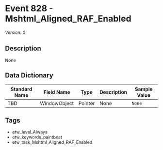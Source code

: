 # Event 828 - Mshtml_Aligned_RAF_Enabled
###### Version: 0

## Description
None

## Data Dictionary
|Standard Name|Field Name|Type|Description|Sample Value|
|---|---|---|---|---|
|TBD|WindowObject|Pointer|None|`None`|

## Tags
* etw_level_Always
* etw_keywords_paintbeat
* etw_task_Mshtml_Aligned_RAF_Enabled